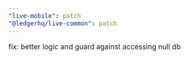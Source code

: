 ```yaml
---
"live-mobile": patch
"@ledgerhq/live-common": patch
---
```


fix: better logic and guard against accessing null db
